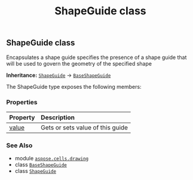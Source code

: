 ﻿---
title: ShapeGuide class
second_title: Aspose.Cells for Python via .NET API References
description: 
type: docs
weight: 520
url: /aspose.cells.drawing/shapeguide/
is_root: false
---

## ShapeGuide class

Encapsulates a shape guide specifies the presence of a shape guide that will be used to 
govern the geometry of the specified shape



**Inheritance:** [`ShapeGuide`](/cells/python-net/aspose.cells.drawing/shapeguide) → 
[`BaseShapeGuide`](/cells/python-net/aspose.cells.drawing/baseshapeguide)



The ShapeGuide type exposes the following members:

### Properties
| Property | Description |
| :- | :- |
| [value](/cells/python-net/aspose.cells.drawing/shapeguide/value) | Gets or sets value of this guide |



### See Also
* module [`aspose.cells.drawing`](..)
* class [`BaseShapeGuide`](/cells/python-net/aspose.cells.drawing/baseshapeguide)
* class [`ShapeGuide`](/cells/python-net/aspose.cells.drawing/shapeguide)
